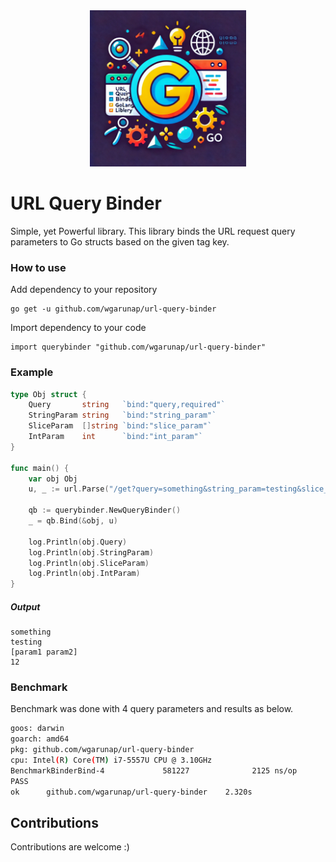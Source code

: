 <div align="center">
    <img src="logo.webp" alt="Logo" width="250"/>
</div>

# URL Query Binder
Simple, yet Powerful library. This library binds the URL request query parameters to Go structs based on the given tag key.

### How to use
Add dependency to your repository
```shell
go get -u github.com/wgarunap/url-query-binder
```
Import dependency to your code
```shell
import querybinder "github.com/wgarunap/url-query-binder"
```

### Example
```go
type Obj struct {
	Query       string   `bind:"query,required"`
	StringParam string   `bind:"string_param"`
	SliceParam  []string `bind:"slice_param"`
	IntParam    int      `bind:"int_param"`
}

func main() {
	var obj Obj
	u, _ := url.Parse("/get?query=something&string_param=testing&slice_param=param1&slice_param=param2&int_param=12")

	qb := querybinder.NewQueryBinder()
	_ = qb.Bind(&obj, u)

	log.Println(obj.Query)
	log.Println(obj.StringParam)
	log.Println(obj.SliceParam)
	log.Println(obj.IntParam)
}
```

##### Output
```shell
something
testing
[param1 param2]
12
```

### Benchmark
Benchmark was done with 4 query parameters and results as below. 

```bash
goos: darwin
goarch: amd64
pkg: github.com/wgarunap/url-query-binder
cpu: Intel(R) Core(TM) i7-5557U CPU @ 3.10GHz
BenchmarkBinderBind-4             581227              2125 ns/op
PASS
ok      github.com/wgarunap/url-query-binder    2.320s

```

## Contributions
Contributions are welcome :) 
